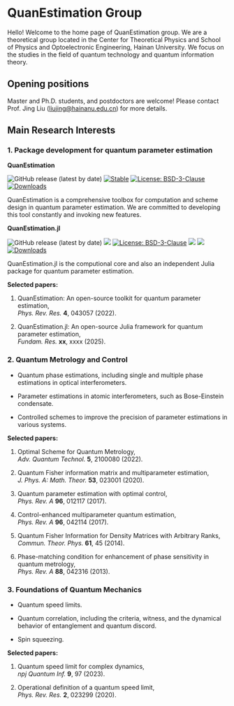 <script async src="https://badge.dimensions.ai/badge.js" charset="utf-8"></script>

# **QuanEstimation Group**

Hello! Welcome to the home page of QuanEstimation group. We are a theoretical group located in the Center for Theoretical Physics and School of Physics and Optoelectronic Engineering, Hainan University. We focus on the studies in the field of quantum technology and quantum information theory. 

## **Opening positions**

Master and Ph.D. students, and postdoctors are welcome! Please contact Prof. Jing Liu (liujing@hainanu.edu.cn) for more details. 

## **Main Research Interests**

### **1. Package development for quantum parameter estimation**

**QuanEstimation** 

![GitHub release (latest by date)](https://img.shields.io/github/v/release/QuanEstimation/QuanEstimation)
[![Stable](https://img.shields.io/badge/docs-stable-blue.svg)](https://quanestimation.github.io/QuanEstimation/) 
[![License: BSD-3-Clause](https://img.shields.io/badge/License-BSD--3--Clause-blue.svg)](https://opensource.org/licenses/BSD-3-Clause)
[![Downloads](https://static.pepy.tech/badge/quanestimation)](https://pepy.tech/project/quanestimation)

QuanEstimation is a comprehensive toolbox for computation and scheme design in quantum parameter estimation. We are committed to developing this tool constantly 
and invoking new features. 

**QuanEstimation.jl**
  
![GitHub release (latest by date)](https://img.shields.io/github/v/release/QuanEstimation/QuanEstimation.jl)
[![][docs-img]][docs-url]
[![License: BSD-3-Clause](https://img.shields.io/badge/License-BSD--3--Clause-blue.svg)](https://opensource.org/licenses/BSD-3-Clause)
[![][action-img]][action-url]
[![][codecov-img]][codecov-url]
[![Downloads](https://img.shields.io/badge/dynamic/json?url=http%3A%2F%2Fjuliapkgstats.com%2Fapi%2Fv1%2Ftotal_downloads%2FQuanEstimation&query=total_requests&label=downloads)](https://juliapkgstats.com/pkg/QuanEstimation)

[action-img]: https://github.com/QuanEstimation/QuanEstimation.jl/actions/workflows/CI_QuanEstimation.yml/badge.svg
[action-url]: https://github.com/QuanEstimation/QuanEstimation.jl/actions
[codecov-img]: https://codecov.io/gh/QuanEstimation/QuanEstimation.jl/graph/badge.svg
[codecov-url]: https://codecov.io/gh/QuanEstimation/QuanEstimation.jl
[docs-img]: https://img.shields.io/badge/docs-stable-blue.svg
[docs-url]: https://quanestimation.github.io/QuanEstimation/

QuanEstimation.jl is the computional core and also an independent Julia package for quantum parameter estimation.

**Selected papers:**

1. QuanEstimation: An open-source toolkit for quantum parameter estimation, <br>
*Phys. Rev. Res.* **4**, 043057 (2022). <span class="__dimensions_badge_embed__" data-doi="10.1103/PhysRevResearch.4.043057" data-style="large_rectangle" style="display:inline;"></span>

2. QuanEstimation.jl: An open-source Julia framework for quantum parameter estimation, <br>
*Fundam. Res.* **xx**, xxxx (2025).

### **2. Quantum Metrology and Control**

- Quantum phase estimations, including single and multiple phase estimations in optical interferometers.

- Parameter estimations in atomic interferometers, such as Bose-Einstein condensate.

- Controlled schemes to improve the precision of parameter estimations in various systems.

**Selected papers:**

1. Optimal Scheme for Quantum Metrology, <br>
*Adv. Quantum Technol.* **5**, 2100080 (2022). <span class="__dimensions_badge_embed__" data-doi="10.1002/qute.202100080" data-style="large_rectangle" style="display:inline;"></span>

2. Quantum Fisher information matrix and multiparameter estimation,  <br>
*J. Phys. A: Math. Theor.* **53**, 023001 (2020). <span class="__dimensions_badge_embed__" data-doi="10.1088/1751-8121/ab5d4d" data-style="large_rectangle" style="display:inline;"></span>

3. Quantum parameter estimation with optimal control,  <br>
*Phys. Rev. A* **96**, 012117 (2017). <span class="__dimensions_badge_embed__" data-doi="10.1103/PhysRevA.96.012117" data-style="large_rectangle" style="display:inline;"></span>

4. Control-enhanced multiparameter quantum estimation, <br>
*Phys. Rev. A* **96**, 042114 (2017). <span class="__dimensions_badge_embed__" data-doi="10.1103/PhysRevA.96.042114" data-style="large_rectangle" style="display:inline;"></span>

5. Quantum Fisher Information for Density Matrices with Arbitrary Ranks, <br>
*Commun. Theor. Phys.* **61**, 45 (2014). <span class="__dimensions_badge_embed__" data-doi="10.1088/0253-6102/61/1/08" data-style="large_rectangle" style="display:inline;"></span>

6. Phase-matching condition for enhancement of phase sensitivity in quantum metrology, <br>
*Phys. Rev. A* **88**, 042316 (2013). <span class="__dimensions_badge_embed__" data-doi="10.1103/PhysRevA.88.042316" data-style="large_rectangle" style="display:inline;"></span>


### **3. Foundations of Quantum Mechanics**

- Quantum speed limits. ​​ 

- Quantum correlation, including the criteria, witness, and the dynamical behavior of entanglement and quantum discord.

- Spin squeezing.

**Selected papers:**

1. Quantum speed limit for complex dynamics, <br>
*npj Quantum Inf.* **9**, 97 (2023). <span class="__dimensions_badge_embed__" data-doi="10.1038/s41534-023-00768-8" data-style="large_rectangle" style="display:inline;"></span>

2. Operational definition of a quantum speed limit, <br>
*Phys. Rev. Res.* **2**, 023299 (2020). <span class="__dimensions_badge_embed__" data-doi="10.1103/PhysRevResearch.2.023299" data-style="large_rectangle" style="display:inline;"></span>


